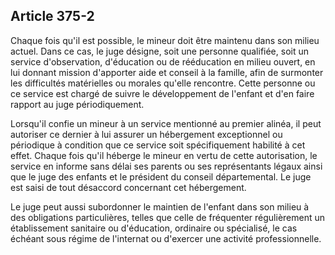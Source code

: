 Article 375-2
----
Chaque fois qu'il est possible, le mineur doit être maintenu dans son milieu
actuel. Dans ce cas, le juge désigne, soit une personne qualifiée, soit un
service d'observation, d'éducation ou de rééducation en milieu ouvert, en lui
donnant mission d'apporter aide et conseil à la famille, afin de surmonter les
difficultés matérielles ou morales qu'elle rencontre. Cette personne ou ce
service est chargé de suivre le développement de l'enfant et d'en faire rapport
au juge périodiquement.

Lorsqu'il confie un mineur à un service mentionné au premier alinéa, il peut
autoriser ce dernier à lui assurer un hébergement exceptionnel ou périodique à
condition que ce service soit spécifiquement habilité à cet effet. Chaque fois
qu'il héberge le mineur en vertu de cette autorisation, le service en informe
sans délai ses parents ou ses représentants légaux ainsi que le juge des enfants
et le président du conseil départemental. Le juge est saisi de tout désaccord
concernant cet hébergement.

Le juge peut aussi subordonner le maintien de l'enfant dans son milieu à des
obligations particulières, telles que celle de fréquenter régulièrement un
établissement sanitaire ou d'éducation, ordinaire ou spécialisé, le cas échéant
sous régime de l'internat ou d'exercer une activité professionnelle.

